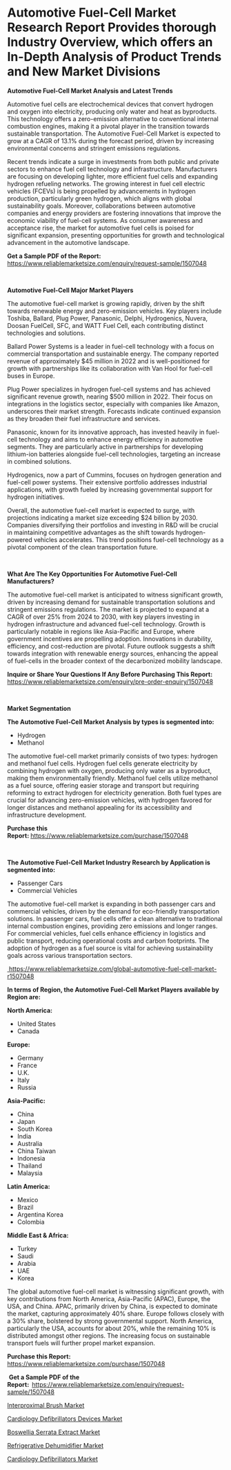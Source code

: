 <p><h1>Automotive Fuel-Cell Market Research Report Provides thorough Industry Overview, which offers an In-Depth Analysis of Product Trends and New Market Divisions</h1></p><p><strong>Automotive Fuel-Cell Market Analysis and Latest Trends</strong></p>
<p><p>Automotive fuel cells are electrochemical devices that convert hydrogen and oxygen into electricity, producing only water and heat as byproducts. This technology offers a zero-emission alternative to conventional internal combustion engines, making it a pivotal player in the transition towards sustainable transportation. The Automotive Fuel-Cell Market is expected to grow at a CAGR of 13.1% during the forecast period, driven by increasing environmental concerns and stringent emissions regulations. </p><p>Recent trends indicate a surge in investments from both public and private sectors to enhance fuel cell technology and infrastructure. Manufacturers are focusing on developing lighter, more efficient fuel cells and expanding hydrogen refueling networks. The growing interest in fuel cell electric vehicles (FCEVs) is being propelled by advancements in hydrogen production, particularly green hydrogen, which aligns with global sustainability goals. Moreover, collaborations between automotive companies and energy providers are fostering innovations that improve the economic viability of fuel-cell systems. As consumer awareness and acceptance rise, the market for automotive fuel cells is poised for significant expansion, presenting opportunities for growth and technological advancement in the automotive landscape.</p></p>
<p><strong>Get a Sample PDF of the Report:&nbsp;</strong> <a href="https://www.reliablemarketsize.com/enquiry/request-sample/1507048">https://www.reliablemarketsize.com/enquiry/request-sample/1507048</a></p>
<p>&nbsp;</p>
<p><strong>Automotive Fuel-Cell Major Market Players</strong></p>
<p><p>The automotive fuel-cell market is growing rapidly, driven by the shift towards renewable energy and zero-emission vehicles. Key players include Toshiba, Ballard, Plug Power, Panasonic, Delphi, Hydrogenics, Nuvera, Doosan FuelCell, SFC, and WATT Fuel Cell, each contributing distinct technologies and solutions.</p><p>Ballard Power Systems is a leader in fuel-cell technology with a focus on commercial transportation and sustainable energy. The company reported revenue of approximately $45 million in 2022 and is well-positioned for growth with partnerships like its collaboration with Van Hool for fuel-cell buses in Europe.</p><p>Plug Power specializes in hydrogen fuel-cell systems and has achieved significant revenue growth, nearing $500 million in 2022. Their focus on integrations in the logistics sector, especially with companies like Amazon, underscores their market strength. Forecasts indicate continued expansion as they broaden their fuel infrastructure and services.</p><p>Panasonic, known for its innovative approach, has invested heavily in fuel-cell technology and aims to enhance energy efficiency in automotive segments. They are particularly active in partnerships for developing lithium-ion batteries alongside fuel-cell technologies, targeting an increase in combined solutions.</p><p>Hydrogenics, now a part of Cummins, focuses on hydrogen generation and fuel-cell power systems. Their extensive portfolio addresses industrial applications, with growth fueled by increasing governmental support for hydrogen initiatives.</p><p>Overall, the automotive fuel-cell market is expected to surge, with projections indicating a market size exceeding $24 billion by 2030. Companies diversifying their portfolios and investing in R&D will be crucial in maintaining competitive advantages as the shift towards hydrogen-powered vehicles accelerates. This trend positions fuel-cell technology as a pivotal component of the clean transportation future.</p></p>
<p>&nbsp;</p>
<p><strong>What Are The Key Opportunities For Automotive Fuel-Cell Manufacturers?</strong></p>
<p><p>The automotive fuel-cell market is anticipated to witness significant growth, driven by increasing demand for sustainable transportation solutions and stringent emissions regulations. The market is projected to expand at a CAGR of over 25% from 2024 to 2030, with key players investing in hydrogen infrastructure and advanced fuel-cell technology. Growth is particularly notable in regions like Asia-Pacific and Europe, where government incentives are propelling adoption. Innovations in durability, efficiency, and cost-reduction are pivotal. Future outlook suggests a shift towards integration with renewable energy sources, enhancing the appeal of fuel-cells in the broader context of the decarbonized mobility landscape.</p></p>
<p><strong>Inquire or Share Your Questions If Any Before Purchasing This Report:</strong> <a href="https://www.reliablemarketsize.com/enquiry/pre-order-enquiry/1507048">https://www.reliablemarketsize.com/enquiry/pre-order-enquiry/1507048</a></p>
<p>&nbsp;</p>
<p><strong>Market Segmentation</strong></p>
<p><strong>The Automotive Fuel-Cell Market Analysis by types is segmented into:</strong></p>
<p><ul><li>Hydrogen</li><li>Methanol</li></ul></p>
<p><p>The automotive fuel-cell market primarily consists of two types: hydrogen and methanol fuel cells. Hydrogen fuel cells generate electricity by combining hydrogen with oxygen, producing only water as a byproduct, making them environmentally friendly. Methanol fuel cells utilize methanol as a fuel source, offering easier storage and transport but requiring reforming to extract hydrogen for electricity generation. Both fuel types are crucial for advancing zero-emission vehicles, with hydrogen favored for longer distances and methanol appealing for its accessibility and infrastructure development.</p></p>
<p><strong>Purchase this Report:&nbsp;</strong><a href="https://www.reliablemarketsize.com/purchase/1507048">https://www.reliablemarketsize.com/purchase/1507048</a></p>
<p>&nbsp;</p>
<p><strong>The Automotive Fuel-Cell Market Industry Research by Application is segmented into:</strong></p>
<p><ul><li>Passenger Cars</li><li>Commercial Vehicles</li></ul></p>
<p><p>The automotive fuel-cell market is expanding in both passenger cars and commercial vehicles, driven by the demand for eco-friendly transportation solutions. In passenger cars, fuel cells offer a clean alternative to traditional internal combustion engines, providing zero emissions and longer ranges. For commercial vehicles, fuel cells enhance efficiency in logistics and public transport, reducing operational costs and carbon footprints. The adoption of hydrogen as a fuel source is vital for achieving sustainability goals across various transportation sectors.</p></p>
<p><a href="https://www.reliablemarketsize.com/global-automotive-fuel-cell-market-r1507048">&nbsp;https://www.reliablemarketsize.com/global-automotive-fuel-cell-market-r1507048</a></p>
<p><strong>In terms of Region, the Automotive Fuel-Cell Market Players available by Region are:</strong></p>
<p>
    <p> <strong> North America: </strong>
        <ul>
            <li>United States</li>
            <li>Canada</li>
        </ul>
        </p> 
    <p> <strong> Europe: </strong>
        <ul>
            <li>Germany</li>
            <li>France</li>
            <li>U.K.</li>
            <li>Italy</li>
            <li>Russia</li>
        </ul>
        </p> 
    <p> <strong> Asia-Pacific: </strong>
        <ul>
            <li>China</li>
            <li>Japan</li>
            <li>South Korea</li>
            <li>India</li>
            <li>Australia</li>
            <li>China Taiwan</li>
            <li>Indonesia</li>
            <li>Thailand</li>
            <li>Malaysia</li>
        </ul>
        </p> 
    <p> <strong> Latin America: </strong>
        <ul>
            <li>Mexico</li>
            <li>Brazil</li>
            <li>Argentina Korea</li>
            <li>Colombia</li>
        </ul>
        </p> 
    <p> <strong> Middle East & Africa: </strong>
        <ul>
            <li>Turkey</li>
            <li>Saudi</li>
            <li>Arabia</li>
            <li>UAE</li>
            <li>Korea</li>
        </ul>
    </p>
    </p>
<p><p>The global automotive fuel-cell market is witnessing significant growth, with key contributions from North America, Asia-Pacific (APAC), Europe, the USA, and China. APAC, primarily driven by China, is expected to dominate the market, capturing approximately 40% share. Europe follows closely with a 30% share, bolstered by strong governmental support. North America, particularly the USA, accounts for about 20%, while the remaining 10% is distributed amongst other regions. The increasing focus on sustainable transport fuels will further propel market expansion.</p></p>
<p><strong>Purchase this Report: </strong><a href="https://www.reliablemarketsize.com/purchase/1507048">https://www.reliablemarketsize.com/purchase/1507048</a></p>
<p>&nbsp;<strong>Get a Sample PDF of the Report:&nbsp;&nbsp;</strong><a href="https://www.reliablemarketsize.com/enquiry/request-sample/1507048">https://www.reliablemarketsize.com/enquiry/request-sample/1507048</a></p>
<p><strong></strong></p>
<p><p><a href="https://issuu.com/reportprime-2/docs/interproximal-brush-market-size-203_a62b7b77943793">Interproximal Brush Market</a></p><p><a href="https://medium.com/@adriannay56456/cardiology-defibrillators-devices-market-size-share-analysis-growth-trends-forecasts-2024-c64801249e66">Cardiology Defibrillators Devices Market</a></p><p><a href="https://www.linkedin.com/pulse/how-regional-global-trends-shaping-boswellia-serrata-2vvre?trackingId=6SyHt1RrRE%2B74hsKynUiVg%3D%3D">Boswellia Serrata Extract Market</a></p><p><a href="https://issuu.com/reportprime-2/docs/refrigerative-dehumidifier-market-s_db7ff2d5c69447">Refrigerative Dehumidifier Market</a></p><p><a href="https://medium.com/@adriannay56456/global-cardiology-defibrillators-market-opportunities-and-market-challenges-2024-2031-ecf06881fb6e">Cardiology Defibrillators Market</a></p></p>